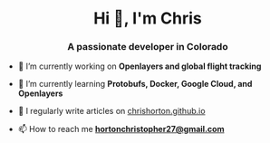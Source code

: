 <h1 align="center">Hi 👋, I'm Chris</h1>
<h3 align="center">A passionate developer in Colorado</h3>

- 🔭 I’m currently working on **Openlayers and global flight tracking**

- 🌱 I’m currently learning **Protobufs, Docker, Google Cloud, and Openlayers**

- 📝 I regularly write articles on [chrishorton.github.io](http://chrishorton.github.io)

- 📫 How to reach me **hortonchristopher27@gmail.com**
